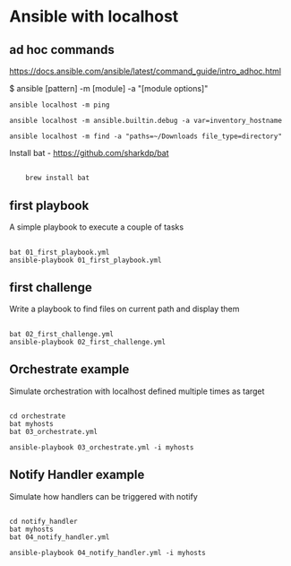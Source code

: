 # Ansible with localhost

## ad hoc commands

https://docs.ansible.com/ansible/latest/command_guide/intro_adhoc.html

$ ansible [pattern] -m [module] -a "[module options]"

```ansible localhost -m ping```

```ansible localhost -m ansible.builtin.debug -a var=inventory_hostname```

```ansible localhost -m find -a "paths=~/Downloads file_type=directory"```

Install bat - https://github.com/sharkdp/bat

##
        brew install bat

## first playbook
A simple playbook to execute a couple of tasks
##
    bat 01_first_playbook.yml
    ansible-playbook 01_first_playbook.yml


## first challenge
Write a playbook to find files on current path and display them
##
    bat 02_first_challenge.yml
    ansible-playbook 02_first_challenge.yml

## Orchestrate example
Simulate orchestration with localhost defined multiple times as target
## 
    cd orchestrate
    bat myhosts
    bat 03_orchestrate.yml
```
ansible-playbook 03_orchestrate.yml -i myhosts
```

## Notify Handler example
Simulate how handlers can be triggered with notify
## 
    cd notify_handler
    bat myhosts
    bat 04_notify_handler.yml
```
ansible-playbook 04_notify_handler.yml -i myhosts
```